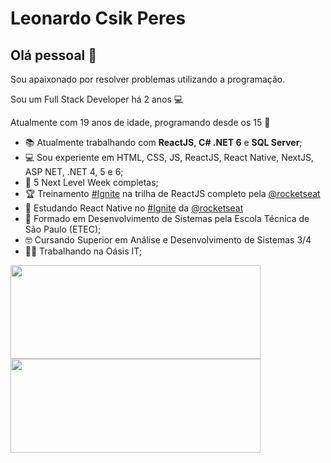 # Leonardo Csik Peres

## Olá pessoal 👋
Sou apaixonado por resolver problemas utilizando a programação.
<p>Sou um Full Stack Developer há 2 anos 💻</p>
<p>Atualmente com 19 anos de idade, programando desde os 15 🫡</p>

- 📚  Atualmente trabalhando com **ReactJS**, **C# .NET 6** e **SQL Server**;
- 💻  Sou experiente em HTML, CSS, JS, ReactJS, React Native, NextJS, ASP NET, .NET 4, 5 e 6;
- 🚀  5 Next Level Week completas;
- 🏆  Treinamento <a href="https://www.rocketseat.com.br/ignite"> #Ignite</a> na trilha de ReactJS completo pela  <a href="https://github.com/Rocketseat">@rocketseat</a>
- 💜  Estudando React Native no <a href="https://www.rocketseat.com.br/ignite"> #Ignite</a> da <a href="https://github.com/Rocketseat">@rocketseat</a>
- 📘  Formado em Desenvolvimento de Sistemas pela Escola Técnica de São Paulo (ETEC);
- 🤓  Cursando Superior em Análise e Desenvolvimento de Sistemas 3/4
- 👨‍💻  Trabalhando na Oásis IT;
<div>
  <img width="400px" height="150px" src="https://github-readme-stats.vercel.app/api?username=leocperes&show_icons=true&theme=dark"/>
  <img width="400px" height="150px" src="https://github-readme-stats.vercel.app/api/top-langs/?username=leocperes&layout=compact&theme=dark"/>
</div>

